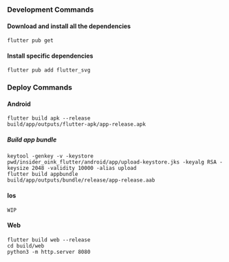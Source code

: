 ### Development Commands

#### Download and install all the dependencies

    flutter pub get

#### Install specific dependencies

    flutter pub add flutter_svg

### Deploy Commands

#### Android

    flutter build apk --release
    build/app/outputs/flutter-apk/app-release.apk

##### Build app bundle

```
keytool -genkey -v -keystore pwd/insider_oink_flutter/android/app/upload-keystore.jks -keyalg RSA -keysize 2048 -validity 10000 -alias upload
flutter build appbundle
build/app/outputs/bundle/release/app-release.aab
```

#### Ios

    WIP

#### Web

    flutter build web --release
    cd build/web
    python3 -m http.server 8080


